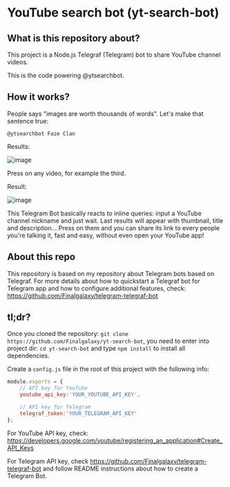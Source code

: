# YouTube search bot (yt-search-bot)

## What is this repository about?
This project is a Node.js Telegraf (Telegram) bot to share YouTube channel videos.

This is the code powering @ytsearchbot.

## How it works?
People says "images are worth thousands of words". Let's make that sentence true:
```
@ytsearchbot Faze Clan
```
Results:

![image](http://i.imgur.com/I50nqyL.png)

Press on any video, for example the third.

Result:

![image](http://i.imgur.com/Jpf9oi1.png)

This Telegram Bot basically reacts to inline queries: input a YouTube channel nickname and just wait. Last results will appear with thumbnail, title and description... Press on them and you can share its link to every people you're talking it, fast and easy, without even open your YouTube app!

## About this repo
This repository is based on my repository about Telegram bots based on Telegraf. For more details about how to quickstart a Telegraf bot for Telegram app and how to configure additional features, check: https://github.com/Finalgalaxy/telegram-telegraf-bot

## tl;dr?
Once you cloned the repository: `git clone https://github.com/Finalgalaxy/yt-search-bot`,
you need to enter into project dir: `cd yt-search-bot`
and type `npm install` to install all dependencies.

Create a `config.js` file in the root of this project with the following info:
```javascript
module.exports = {
    // API key for YouTube
    youtube_api_key:'YOUR_YOUTUBE_API_KEY',

    // API key for Telegram
    telegraf_token:'YOUR_TELEGRAM_API_KEY'
};
```
For YouTube API key, check: https://developers.google.com/youtube/registering_an_application#Create_API_Keys

For Telegram API key, check https://github.com/Finalgalaxy/telegram-telegraf-bot and follow README instructions about how to create a Telegram Bot.